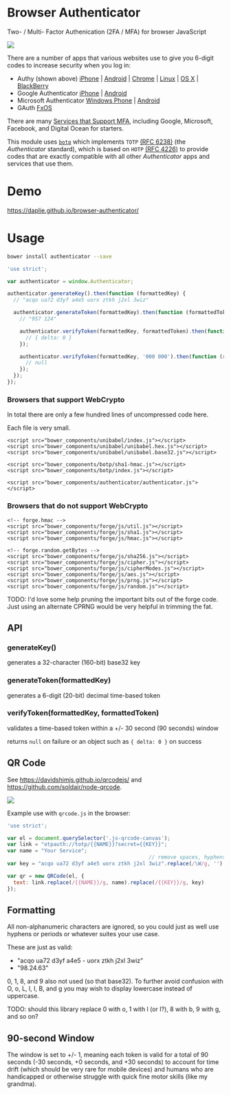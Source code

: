 # Browser Authenticator

Two- / Multi- Factor Authenication (2FA / MFA) for browser JavaScript

![](https://blog.authy.com/assets/posts/authenticator.png)

There are a number of apps that various websites use to give you 6-digit codes to increase security when you log in:

* Authy (shown above) [iPhone](https://itunes.apple.com/us/app/authy/id494168017?mt=8) | [Android](https://play.google.com/store/apps/details?id=com.authy.authy&hl=en) | [Chrome](https://chrome.google.com/webstore/detail/authy/gaedmjdfmmahhbjefcbgaolhhanlaolb?hl=en) | [Linux](https://www.authy.com/personal/) | [OS X](https://www.authy.com/personal/) | [BlackBerry](https://appworld.blackberry.com/webstore/content/38831914/?countrycode=US&lang=en)
* Google Authenticator [iPhone](https://itunes.apple.com/us/app/google-authenticator/id388497605?mt=8) | [Android](https://play.google.com/store/apps/details?id=com.google.android.apps.authenticator2&hl=en)
* Microsoft Authenticator [Windows Phone](https://www.microsoft.com/en-us/store/apps/authenticator/9wzdncrfj3rj) | [Android](https://play.google.com/store/apps/details?id=com.microsoft.msa.authenticator)
* GAuth [FxOS](https://marketplace.firefox.com/app/gauth/)

There are many [Services that Support MFA](http://lifehacker.com/5938565/heres-everywhere-you-should-enable-two-factor-authentication-right-now),
including Google, Microsoft, Facebook, and Digital Ocean for starters.

This module uses [`botp`](https://github.com/Daplie/botp) which implements `TOTP` [(RFC 6238)](https://www.ietf.org/rfc/rfc6238.txt)
(the *Authenticator* standard), which is based on `HOTP` [(RFC 4226)](https://www.ietf.org/rfc/rfc4226.txt)
to provide codes that are exactly compatible with all other *Authenticator* apps and services that use them.

Demo
====

<https://daplie.github.io/browser-authenticator/>

Usage
=====

```bash
bower install authenticator --save
```

```javascript
'use strict';

var authenticator = window.Authenticator;

authenticator.generateKey().then(function (formattedKey) {
  // "acqo ua72 d3yf a4e5 uorx ztkh j2xl 3wiz"

  authenticator.generateToken(formattedKey).then(function (formattedToken) {
    // "957 124"

    authenticator.verifyToken(formattedKey, formattedToken).then(function (result) {
      // { delta: 0 }
    });

    authenticator.verifyToken(formattedKey, '000 000').then(function (result) {
      // null
    });
  });
});
```

### Browsers that support WebCrypto

In total there are only a few hundred lines of uncompressed code here.

Each file is very small.

```
<script src="bower_components/unibabel/index.js"></script>
<script src="bower_components/unibabel/unibabel.hex.js"></script>
<script src="bower_components/unibabel/unibabel.base32.js"></script>

<script src="bower_components/botp/sha1-hmac.js"></script>
<script src="bower_components/botp/index.js"></script>

<script src="bower_components/authenticator/authenticator.js"></script>
```

### Browsers that do not support WebCrypto

```
<!-- forge.hmac -->
<script src="bower_components/forge/js/util.js"></script>
<script src="bower_components/forge/js/sha1.js"></script>
<script src="bower_components/forge/js/hmac.js"></script>

<!-- forge.random.getBytes -->
<script src="bower_components/forge/js/sha256.js"></script>
<script src="bower_components/forge/js/cipher.js"></script>
<script src="bower_components/forge/js/cipherModes.js"></script>
<script src="bower_components/forge/js/aes.js"></script>
<script src="bower_components/forge/js/prng.js"></script>
<script src="bower_components/forge/js/random.js"></script>
```

TODO: I'd love some help pruning the important bits out of the forge code.
Just using an alternate CPRNG would be very helpful in trimming the fat.

## API

### generateKey()

generates a 32-character (160-bit) base32 key

### generateToken(formattedKey)

generates a 6-digit (20-bit) decimal time-based token

### verifyToken(formattedKey, formattedToken)

validates a time-based token within a +/- 30 second (90 seconds) window

returns `null` on failure or an object such as `{ delta: 0 }` on success

QR Code
-------

See <https://davidshimjs.github.io/qrcodejs/> and <https://github.com/soldair/node-qrcode>.

![](http://cdn9.howtogeek.com/wp-content/uploads/2014/10/sshot-7-22.png)

Example use with `qrcode.js` in the browser:

```javascript
'use strict';

var el = document.querySelector('.js-qrcode-canvas');
var link = "otpauth://totp/{{NAME}}?secret={{KEY}}";
var name = "Your Service";
                                              // remove spaces, hyphens, equals, whatever
var key = "acqo ua72 d3yf a4e5 uorx ztkh j2xl 3wiz".replace(/\W/g, '').toLowerCase();

var qr = new QRCode(el, {
  text: link.replace(/{{NAME}}/g, name).replace(/{{KEY}}/g, key)
});
```

Formatting
----------

All non-alphanumeric characters are ignored, so you could just as well use hyphens
or periods or whatever suites your use case.

These are just as valid:

* "acqo ua72 d3yf a4e5 - uorx ztkh j2xl 3wiz"
* "98.24.63"

0, 1, 8, and 9 also not used (so that base32).
To further avoid confusion with O, o, L, l, I, B, and g
you may wish to display lowercase instead of uppercase.

TODO: should this library replace 0 with o, 1 with l (or I?), 8 with b, 9 with g, and so on?

90-second Window
----------------

The window is set to +/- 1, meaning each token is valid for a total of 90 seconds
(-30 seconds, +0 seconds, and +30 seconds)
to account for time drift (which should be very rare for mobile devices)
and humans who are handicapped or otherwise struggle with quick fine motor skills (like my grandma).
